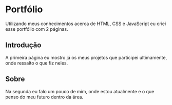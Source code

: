 # Portfólio
Utilizando meus conhecimentos acerca de HTML, CSS e JavaScript eu criei esse portfólio com 2 páginas.

## Introdução
A primeira página eu mostro já os meus projetos que participei ultimamente, onde ressalto o que fiz neles.

## Sobre
Na segunda eu falo um pouco de mim, onde estou atualmente e o que penso do meu futuro dentro da área.

